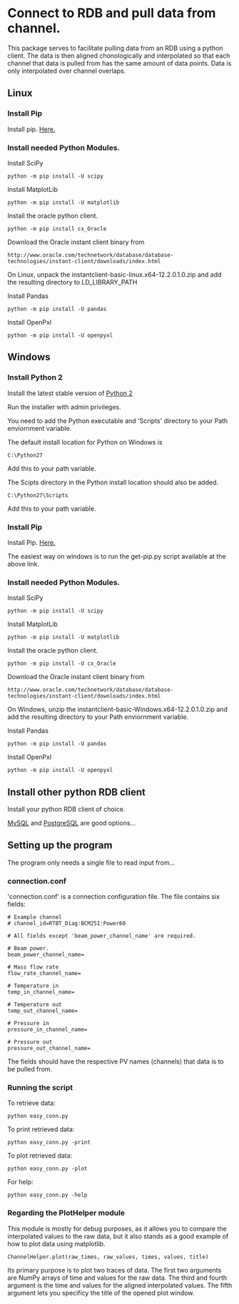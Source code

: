 # Connect to RDB and pull data from channel.

This package serves to facilitate pulling data from an RDB using a python client.
The data is then aligned chonologically and interpolated so that each channel that 
data is pulled from has the same amount of data points. Data is only interpolated
over channel overlaps.

## Linux

### Install Pip

Install pip. [Here.](https://pip.pypa.io/en/stable/installing/)

### Install needed Python Modules.

Install SciPy

    python -m pip install -U scipy

Install MatplotLib

    python -m pip install -U matplotlib

Install the oracle python client.

    python -m pip install cx_Oracle

Download the Oracle instant client binary from

    http://www.oracle.com/technetwork/database/database-technologies/instant-client/downloads/index.html

On Linux, unpack the instantclient-basic-linux.x64-12.2.0.1.0.zip
and add the resulting directory to LD_LIBRARY_PATH

Install Pandas

    python -m pip install -U pandas
    
Install OpenPxl

    python -m pip install -U openpyxl

## Windows

### Install Python 2

Install the latest stable version of [Python 2](https://www.python.org/downloads/windows/)

Run the installer with admin privileges.

You need to add the Python executable and 'Scripts' directory to your Path enviornment variable.

The default install location for Python on Windows is

    C:\Python27

Add this to your path variable.

The Scipts directory in the Python install location should also be added.

    C:\Python27\Scripts
    
Add this to your path variable.

### Install Pip

Install Pip. [Here.](https://pip.pypa.io/en/stable/installing/)

The easiest way on windows is to run the get-pip.py script available at the above link.

### Install needed Python Modules.

Install SciPy

    python -m pip install -U scipy

Install MatplotLib

    python -m pip install -U matplotlib

Install the oracle python client.

    python -m pip install -U cx_Oracle

Download the Oracle instant client binary from

    http://www.oracle.com/technetwork/database/database-technologies/instant-client/downloads/index.html

On Windows, unzip the instantclient-basic-Windows.x64-12.2.0.1.0.zip
and add the resulting directory to your Path enviornment variable.

Install Pandas

    python -m pip install -U pandas
    
Install OpenPxl

    python -m pip install -U openpyxl

## Install other python RDB client

Install your python RDB client of choice.

[MySQL](https://pypi.org/project/MySQL-python/) and [PostgreSQL](https://wiki.postgresql.org/wiki/Python) are good options...

## Setting up the program

The program only needs a single file to read input from...

### connection.conf

'connection.conf' is a connection configuration file. The file contains six fields:
    
    # Example channel
    # channel_id=RTBT_Diag:BCM25I:Power60

    # All fields except 'beam_power_channel_name' are required.
    
    # Beam power.
    beam_power_channel_name=
    
    # Mass flow rate
    flow_rate_channel_name=

    # Temperature in
    temp_in_channel_name=

    # Temperature out
    temp_out_channel_name=

    # Pressure in
    pressure_in_channel_name=

    # Pressure out
    pressure_out_channel_name=

The fields should have the respective PV names (channels) that data is to be pulled from.

### Running the script
    
To retrieve data:

    python easy_conn.py

To print retrieved data:

    python easy_conn.py -print
    
To plot retrieved data:

    python easy_conn.py -plot
    
For help:

    python easy_conn.py -help
    
### Regarding the PlotHelper module

This module is mostly for debug purposes, as it allows you to compare the interpolated values to the raw data, but it also stands as a good example of
how to plot data using matplotlib.

    ChannelHelper.plot(raw_times, raw_values, times, values, title)

Its primary purpose is to plot two traces of data. The first two arguments are NumPy arrays of time and values for the raw data. The third and fourth
argument is the time and values for the aligned interpolated values. The fifth argument lets you specificy the title of the opened plot window.


